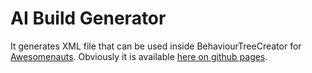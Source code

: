 # AI Build Generator
It generates XML file that can be used inside BehaviourTreeCreator for [Awesomenauts](http://awesomenauts.com/).
Obviously it is available [here on github pages](http://nthirtyone.github.io/ai-build-generator/).
